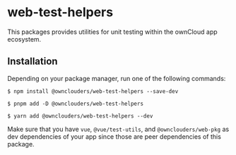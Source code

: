 # web-test-helpers

This packages provides utilities for unit testing within the ownCloud app ecosystem.

## Installation

Depending on your package manager, run one of the following commands:

```
$ npm install @ownclouders/web-test-helpers --save-dev

$ pnpm add -D @ownclouders/web-test-helpers

$ yarn add @ownclouders/web-test-helpers --dev
```

Make sure that you have `vue`, `@vue/test-utils`, and `@ownclouders/web-pkg` as dev dependencies of your app since those are peer dependencies of this package.
